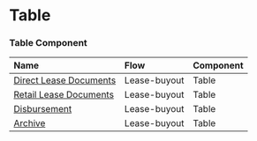 # Table



### Table Component

| Name | Flow | Component |
| :--- | :--- | :--- |
| [Direct Lease Documents](./) | Lease-buyout | Table |
| [Retail Lease Documents](retail-lease-documents.md) | Lease-buyout | Table |
| [Disbursement](disbursement.md) | Lease-buyout | Table |
| [Archive](archive.md) | Lease-buyout | Table |

